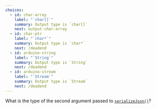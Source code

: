 ```yaml
---
choices:
  - id: char-array
    label: "`char[]`"
    summary: Output type is `char[]`
    next: output-char-array
  - id: char-ptr
    label: "`char*`"
    summary: Output type is `char*`
    next: /deadend
  - id: arduino-string
    label: "`String`"
    summary: Output type is `String`
    next: /deadend
  - id: arduino-stream
    label: "`Stream`"
    summary: Output type is `Stream`
    next: /deadend
---
```


What is the type of the second argument passed to [`serializeJson()`](/v6/api/json/serializejson/)?